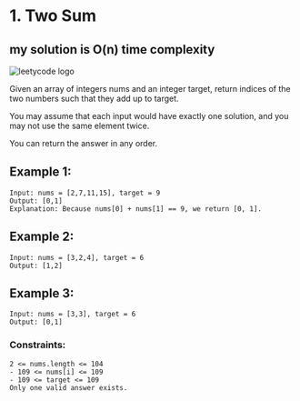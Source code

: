 # 1. Two Sum

## my solution is O(n) time complexity

![leetycode logo](https://upload.wikimedia.org/wikipedia/commons/0/0a/LeetCode_Logo_black_with_text.svg)

Given an array of integers nums and an integer target, return indices of the two numbers such that they add up to target.

You may assume that each input would have exactly one solution, and you may not use the same element twice.

You can return the answer in any order.

## Example 1:

```
Input: nums = [2,7,11,15], target = 9
Output: [0,1]
Explanation: Because nums[0] + nums[1] == 9, we return [0, 1].
```

## Example 2:

```
Input: nums = [3,2,4], target = 6
Output: [1,2]
```

## Example 3:

```
Input: nums = [3,3], target = 6
Output: [0,1]
```

### Constraints:

```
2 <= nums.length <= 104
- 109 <= nums[i] <= 109
- 109 <= target <= 109
Only one valid answer exists.
```
